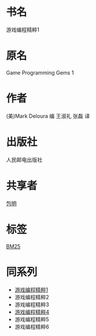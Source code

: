 # 书名 #
游戏编程精粹1

# 原名 #
Game Programming Gems 1

# 作者 #
(美)Mark Deloura 编
王淑礼 张磊 译

# 出版社 #
人民邮电出版社

# 共享者 #
[包明](BM.md)

# 标签 #
[BM25](BM25.md)

# 同系列 #
  * [游戏编程精粹1](BM25.md)
  * 游戏编程精粹2
  * 游戏编程精粹3
  * [游戏编程精粹4](BM06.md)
  * 游戏编程精粹5
  * 游戏编程精粹6